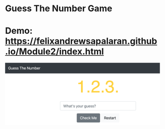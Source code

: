 # Guess The Number Game


# Demo: https://felixandrewsapalaran.github.io/Module2/index.html
![alt text](https://github.com/felixandrewsapalaran/Module2/blob/GuessTheNumber/demo.png)
